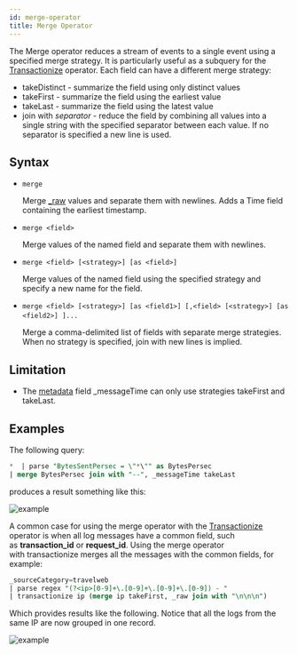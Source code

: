 ```yaml
---
id: merge-operator
title: Merge Operator
---
```




The Merge operator reduces a stream of events to a single event using a specified merge strategy. It is particularly useful as a subquery for the [Transactionize](transactionize-operator.md) operator. Each field can have a different merge strategy:

* takeDistinct - summarize the field using only distinct values
* takeFirst - summarize the field using the earliest value
* takeLast - summarize the field using the latest value
* join with *separator* - reduce the field by combining all values into a single string with the specified separator between each value. If no separator is specified a new line is used.

## Syntax

* `merge`  

    Merge [\_raw](/docs/search/get-started-with-search/search-basics/built-in-metadata) values and separate them with newlines. Adds a Time field containing the earliest timestamp.

* `merge <field> `   

    Merge values of the named field and separate them with newlines.

* `merge <field> [<strategy>] [as <field>]`  

    Merge values of the named field using the specified strategy and specify a new name for the field.

* `merge <field> [<strategy>] [as <field1>] [,<field> [<strategy>] [as <field2>] ]...`   

    Merge a comma-delimited list of fields with separate merge strategies. When no strategy is specified, join with new lines is implied.

## Limitation

* The [metadata](/docs/search/get-started-with-search/search-basics/built-in-metadata) field \_messageTime can only use strategies takeFirst and takeLast.

## Examples

The following query:

```sql
*  | parse "BytesSentPersec = \"*\"" as BytesPersec
| merge BytesPersec join with "--", _messageTime takeLast
```

produces a result something like this:

![example](/img/reuse/query-search/merge_join_result.png)

A common case for using the merge operator with the [Transactionize](transactionize-operator.md) operator is when all log messages have a common field, such as **transaction_id** or **request_id**. Using the merge operator with transactionize merges all the messages with the common fields, for example:

```sql
_sourceCategory=travelweb
| parse regex "(?<ip>[0-9]+\.[0-9]+\.[0-9]+\.[0-9]) - "
| transactionize ip (merge ip takeFirst, _raw join with "\n\n\n")
```

Which provides results like the following. Notice that all the logs from the same IP are now grouped in one record.

![example](/img/reuse/query-search/merge_transactionize_example.png)

 
